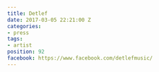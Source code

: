 ```yaml
---
title: Detlef
date: 2017-03-05 22:21:00 Z
categories:
- press
tags:
- artist
position: 92
facebook: https://www.facebook.com/detlefmusic/
---
```


